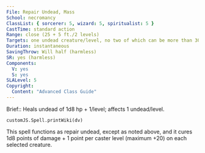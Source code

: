```yaml
---
File: Repair Undead, Mass
School: necromancy
ClassList: { sorcerer: 5, wizard: 5, spiritualist: 5 }
CastTime: standard action
Range: close (25 + 5 ft./2 levels)
Targets: one undead creature/level, no two of which can be more than 30 ft. apart
Duration: instantaneous
SavingThrow: Will half (harmless)
SR: yes (harmless)
Components:
  V: yes
  S: yes
SLALevel: 5
Copyright:
  Content: "Advanced Class Guide"
---
```

Brief:: Heals undead of 1d8 hp + 1/level; affects 1 undead/level.

```dataviewjs
customJS.Spell.printWiki(dv)
```

This spell functions as repair undead, except as noted above, and it cures 1d8 points of damage + 1 point per caster level (maximum +20) on each selected creature.
